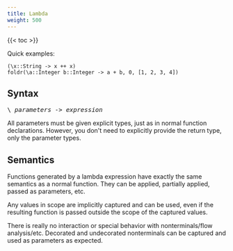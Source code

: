 ```yaml
---
title: Lambda
weight: 500
---
```


{{< toc >}}

Quick examples:

```
(\x::String -> x ++ x)
foldr(\a::Integer b::Integer -> a + b, 0, [1, 2, 3, 4])
```

## Syntax

<pre>
\ <i>parameters</i> -> <i>expression</i>
</pre>

All parameters must be given explicit types, just as in normal function declarations.
However, you don't need to explicitly provide the return type, only the parameter types.

## Semantics

Functions generated by a lambda expression have exactly the same semantics as a normal function.
They can be applied, partially applied, passed as parameters, etc.

Any values in scope are implicitly captured and can be used, even if the resulting function is passed outside the scope of the captured values.

There is really no interaction or special behavior with nonterminals/flow analysis/etc.
Decorated and undecorated nonterminals can be captured and used as parameters as expected.


